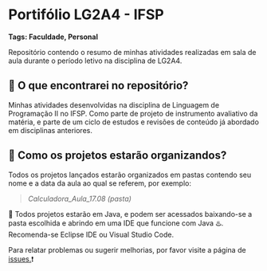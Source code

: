 # Portifólio LG2A4 - IFSP
**Tags: Faculdade, Personal**

Repositório contendo o resumo de minhas atividades realizadas em sala de aula durante o período letivo na disciplina de LG2A4.

## 🔎 **O que encontrarei no repositório?**

Minhas atividades desenvolvidas na disciplina de Linguagem de Programação II no IFSP. Como parte de projeto de instrumento avaliativo da matéria, e parte de um ciclo de estudos e revisões de conteúdo já abordado em disciplinas anteriores.

## 📑 **Como os projetos estarão organizandos?**

Todos os projetos lançados estarão organizados em pastas contendo seu nome e a data da aula ao qual se referem, por exemplo:

> *Calculadora_Aula_17.08 (pasta)*
> 

📢 Todos projetos estarão em Java, e podem ser acessados baixando-se a pasta escolhida e abrindo em uma IDE que funcione com Java ♨️. Recomenda-se Eclipse IDE ou Visual Studio Code.

Para relatar problemas ou sugerir melhorias, por favor visite a página de [issues.](https://github.com/BeatrizNataly/LG2A4-IFSP-2022/issues/)❗
